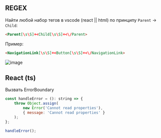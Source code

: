 ## REGEX
Найти любой набор тегов в vscode (react || html) по принципу `Parent` -> `Child`:
```html
<Parent[\s\S]+<Child[\s\S]+<\/Parent>
```
Пример:
```html
<NavigationLink[\s\S]+<Button[\s\S]+<\/NavigationLink>
```
![image](https://user-images.githubusercontent.com/44510263/151523092-f82618c8-61b3-45ef-a82b-a43126e7f998.png)

## React (ts)
Вызвать ErrorBoundary
```js
const handleError = (): string => {
    throw Object.assign(
        new Error('Cannot read properties'),
        { message: 'Cannot read properties' }
    );
};

handleError();
```
